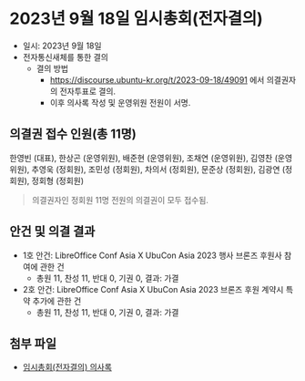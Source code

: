 # 2023년 9월 18일 임시총회(전자결의)

- 일시: 2023년 9월 18일 
- 전자통신새체를 통한 결의
  - 결의 방법
    - https://discourse.ubuntu-kr.org/t/2023-09-18/49091 에서 의결권자의 전자투표로 결의.
    - 이후 의사록 작성 및 운영위원 전원이 서명.

## 의결권 접수 인원(총 11명)
한영빈 (대표), 한상곤 (운영위원), 배준현 (운영위원), 조채연 (운영위원), 김영찬 (운영위원), 추영욱 (정회원), 조민성 (정회원), 차의서 (정회원), 문준상 (정회원), 김광연 (정회원), 정회형 (정회원)

> 의결권자인 정회원 11명 전원의 의결권이 모두 접수됨.

## 안건 및 의결 결과

- 1호 안건: LibreOffice Conf Asia X UbuCon Asia 2023 행사 브론즈 후원사 참여에 관한 건
  - 총원 11, 찬성 11, 반대 0, 기권 0, 결과: 가결
- 2호 안건: LibreOffice Conf Asia X UbuCon Asia 2023 브론즈 후원 계약시 특약 추가에 관한 건
  - 총원 11, 찬성 11, 반대 0, 기권 0, 결과: 가결

## 첨부 파일
- [임시총회(전자결의) 의사록](./2023_09_28_임시총회_전자결의_의사록.pdf)